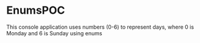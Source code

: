 # EnumsPOC
This console application uses numbers (0-6) to represent days, where 0 is Monday and 6 is Sunday using enums

